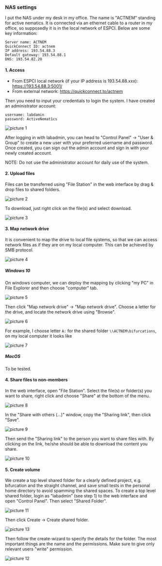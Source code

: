 ### NAS settings

I put the NAS under my desk in my office. The name is "ACTNEM" standing for active nematics. It is connected via an ethernet cable to a router in my office, so supposedly it is in the local network of ESPCI. Below are some key information:
```
Server name: ACTNEM
QuickConnect ID: actnem
IP address: 193.54.88.3
Default gateway: 193.54.88.1
DNS: 193.54.82.20
```

#### 1. Access

- From ESPCI local network (if your IP address is 193.54.88.xxx): https://193.54.88.3:5001/
- From external network: https://quickconnect.to/actnem

Then you need to input your credentials to login the system. I have created an administrator account:
```
username: labdamin
password: ActiveNemat1cs
```

![picture 1](../images/2022/12/sign-in.png)  

After logging in with labadmin, you can head to "Control Panel" -> "User & Group" to create a new user with your preferred username and password. Once created, you can sign out the admin account and sign in with your newly created account. 

NOTE: Do not use the administrator account for daily use of the system.

#### 2. Upload files

Files can be transferred using "File Station" in the web interface by drag & drop files to shared folders.

![picture 2](../images/2022/12/drop-files.png)  

To download, just right click on the file(s) and select download.

![picture 3](../images/2022/12/download.png)  

#### 3. Map network drive

It is convenient to map the drive to local file systems, so that we can access network files as if they are on my local computer. This can be achieved by SMB protocol. 

![picture 4](../images/2022/12/access-through-smb.png)  

##### Windows 10

On windows computer, we can deploy the mapping by clicking "my PC" in File Explorer and then choose "computer" tab. 

![picture 5](../images/2022/12/win-map-network-drive.png)  

Then click "Map network drive" -> "Map network drive". Choose a letter for the drive, and locate the network drive using "Browse".

![picture 6](../images/2022/12/locate-network-drive.png)  

For example, I choose letter `A:` for the shared folder `\\ACTNEM\bifurcations`, on my local computer it looks like

![picture 7](../images/2022/12/local-view.png)  

##### MacOS

To be tested.

#### 4. Share files to non-members

In the web interface, open "File Station". Select the file(s) or folder(s) you want to share, right click and choose "Share" at the bottom of the menu.

![picture 8](../images/2023/01/share-files.png)  

In the "Share with others (...)" window, copy the "Sharing link", then click "Save".

![picture 9](../images/2023/01/share-window.png)  

Then send the "Sharing link" to the person you want to share files with. By clicking on the link, he/she should be able to download the content you share.

![picture 10](../images/2023/01/download-page.png)  

#### 5. Create volume

We create a top level shared folder for a clearly defined project, e.g. bifurcation and the straight channel, and save small tests in the personal home directory to avoid spamming the shared spaces. To create a top level shared folder, login as "labadmin" (see step 1) to the web interface and open "Control Panel". Then select "Shared Folder".

![picture 11](../images/2023/01/control-panel.png)  

Then click Create -> Create shared folder.

![picture 13](../images/2023/01/create-shared-folder.png)  

Then follow the create-wizard to specify the details for the folder. The most important things are the name and the permissions. Make sure to give only relevant users "write" permission.

![picture 12](../images/2023/01/wizard.png)  
